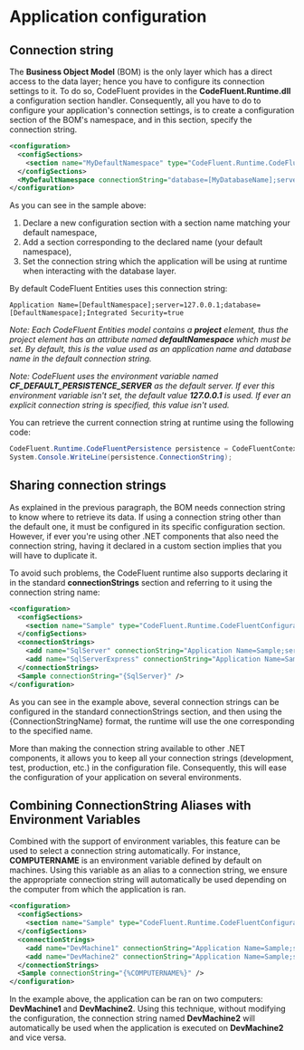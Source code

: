 # Application configuration

## Connection string

The **Business Object Model** (BOM) is the only layer which has a direct access to the data layer; hence you have to configure its connection settings to it. To do so, CodeFluent provides in the **CodeFluent.Runtime.dll** a configuration section handler. Consequently, all you have to do to configure your application's connection settings, is to create a configuration section of the BOM's namespace, and in this section, specify the connection string.

```xml
<configuration>
  <configSections>
    <section name="MyDefaultNamespace" type="CodeFluent.Runtime.CodeFluentConfigurationSectionHandler, CodeFluent.Runtime" />
  </configSections>
  <MyDefaultNamespace connectionString="database=[MyDatabaseName];server=[ServerName];Trusted_Connection=true" />
</configuration>
```

As you can see in the sample above:

1. Declare a new configuration section with a section name matching your default namespace,
2. Add a section corresponding to the declared name (your default namespace),
3. Set the connection string which the application will be using at runtime when interacting with the database layer.

By default CodeFluent Entities uses this connection string:

```Application Name=[DefaultNamespace];server=127.0.0.1;database=[DefaultNamespace];Integrated Security=true```

*Note: Each CodeFluent Entities model contains a **project** element, thus the project element has an attribute named **defaultNamespace** which must be set. By default, this is the value used as an application name and database name in the default connection string.*

*Note: CodeFluent uses the environment variable named **CF_DEFAULT_PERSISTENCE_SERVER** as the default server. If ever this environment variable isn't set, the default value **127.0.0.1** is used. If ever an explicit connection string is specified, this value isn't used.*

You can retrieve the current connection string at runtime using the following code:

```csharp
CodeFluent.Runtime.CodeFluentPersistence persistence = CodeFluentContext.Get([DefaultNamespace].Constants.[DefaultNamespace]StoreName).Persistence;
System.Console.WriteLine(persistence.ConnectionString);
```

## Sharing connection strings

As explained in the previous paragraph, the BOM needs connection string to know where to retrieve its data. If using a connection string other than the default one, it must be configured in its specific configuration section. However, if ever you're using other .NET components that also need the connection string, having it declared in a custom section implies that you will have to duplicate it.

To avoid such problems, the CodeFluent runtime also supports declaring it in the standard **connectionStrings** section and referring to it using the connection string name:

```xml
<configuration>
  <configSections>
    <section name="Sample" type="CodeFluent.Runtime.CodeFluentConfigurationSectionHandler, CodeFluent.Runtime"/>
  </configSections>
  <connectionStrings>
    <add name="SqlServer" connectionString="Application Name=Sample;server=MYSERVER;database=Sample;Integrated Security=true" />
    <add name="SqlServerExpress" connectionString="Application Name=Sample;server=MYSERVER\SQLEXPRESS;database=Sample;Integrated Security=true" />
  </connectionStrings>
  <Sample connectionString="{SqlServer}" />
</configuration>
```

As you can see in the example above, several connection strings can be configured in the standard connectionStrings section, and then using the {ConnectionStringName} format, the runtime will use the one corresponding to the specified name.

More than making the connection string available to other .NET components, it allows you to keep all your connection strings (development, test, production, etc.) in the configuration file. Consequently, this will ease the configuration of your application on several environments.

## Combining ConnectionString Aliases with Environment Variables

Combined with the support of environment variables, this feature can be used to select a connection string automatically. For instance, **COMPUTERNAME** is an environment variable defined by default on machines. Using this variable as an alias to a connection string, we ensure the appropriate connection string will automatically be used depending on the computer from which the application is ran.

```xml
<configuration>
  <configSections>
    <section name="Sample" type="CodeFluent.Runtime.CodeFluentConfigurationSectionHandler, CodeFluent.Runtime"/>
  </configSections>
  <connectionStrings>
    <add name="DevMachine1" connectionString="Application Name=Sample;server=DevMachine1;database=Sample;Integrated Security=true" />
    <add name="DevMachine2" connectionString="Application Name=Sample;server=DevMachine2\SQLEXPRESS;database=Sample;Integrated Security=true" />
  </connectionStrings>
  <Sample connectionString="{%COMPUTERNAME%}" />
</configuration>
```

In the example above, the application can be ran on two computers: **DevMachine1** and **DevMachine2**. Using this technique, without modifying the configuration, the connection string named **DevMachine2** will automatically be used when the application is executed on **DevMachine2** and vice versa.